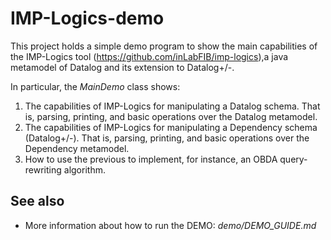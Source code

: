 # IMP-Logics-demo

This project holds a simple demo program to show the main capabilities of the IMP-Logics tool
(https://github.com/inLabFIB/imp-logics),a java metamodel of Datalog and its extension to Datalog+/-.

In particular, the *MainDemo* class shows:
1. The capabilities of IMP-Logics for manipulating a Datalog schema. That is, parsing, printing, and basic operations over the Datalog metamodel.
2. The capabilities of IMP-Logics for manipulating a Dependency schema (Datalog+/-). That is, parsing, printing, and basic operations over the Dependency metamodel.
3. How to use the previous to implement, for instance, an OBDA query-rewriting algorithm.

## See also
- More information about how to run the DEMO: *demo/DEMO_GUIDE.md*
